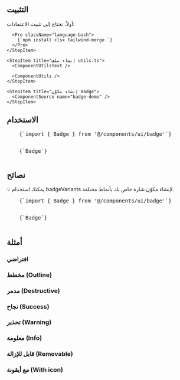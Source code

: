 <ComponentPreview name="badge-demo" />

## التثبيت

<div className="not-prose px-4 md:px-0">
  <Step>
    <StepItem title="تثبيت الاعتمادات">
      أولاً، تحتاج إلى تثبيت الاعتمادات:

      <Pre className="language-bash">
        {`npm install clsx tailwind-merge `}
      </Pre>
    </StepItem>

    <StepItem title="إنشاء ملف utils.ts">
      <ComponentUtilsText />

      <ComponentUtils />
    </StepItem>

    <StepItem title="إنشاء مكوّن Badge">
      <ComponentSource name="badge-demo" />
    </StepItem>
  </Step>
</div>

## الاستخدام

<div className="not-prose space-y-6">
  <Pre>
    {`import { Badge } from '@/components/ui/badge'`}
  </Pre>

  <Pre>
    {`<Badge variant="outline">Badge</Badge>`}
  </Pre>
</div>

## نصائح

💡 يمكنك استخدام <MdxBadge>badgeVariants</MdxBadge> لإنشاء مكوّن شارة خاص بك بأنماط مختلفة.

<div className="not-prose space-y-6">
  <Pre>
    {`import { Badge } from '@/components/ui/badge'`}
  </Pre>

  <Pre>
    {`<Link className={badgeVariants({ variant: "outline" })}>Badge</Link>`}
  </Pre>
</div>

## أمثلة

### افتراضي

<ComponentPreview name="badge-demo" />

### مخطط (Outline)

<ComponentPreview name="badge-demo" variant="outline" />

### مدمر (Destructive)

<ComponentPreview name="badge-demo" variant="destructive" />

### نجاح (Success)

<ComponentPreview name="badge-demo" variant="success" />

### تحذير (Warning)

<ComponentPreview name="badge-demo" variant="warning" />

### معلومة (Info)

<ComponentPreview name="badge-demo" variant="info" />

### قابل للإزالة (Removable)

<ComponentPreview name="badge-demo" variant="removable" />

### مع أيقونة (With icon)

<ComponentPreview name="badge-demo" variant="icon" />
